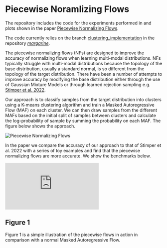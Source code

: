 # Piecewise Noramlizing Flows

The repository includes the code for the experiments performed in and plots
shown in the paper 
[Piecewise Normalizing Flows](https://arxiv.org/abs/2305.02930).

The code currently relies on the branch 
[clustering_implementation](https://github.com/htjb/margarine/tree/clustering_implementation)
in the repository [*margarine*](https://github.com/htjb/margarine).

The piecewise normalizing flows (NFs) are designed to improve the accuracy of
normalizing flows when learning multi-modal distributions. NFs typically
struggle with multi-modal distributions because the topology of the base
distribution, usually a standard normal, is so different from the
topology of the target distribution. There have been a number of
attempts to improve accuracy by modifying the base distribution either
through the use of Gaussian Mixture Models or through learned rejection
sampling e.g. [Stimper et al. 2022](https://proceedings.mlr.press/v151/stimper22a).

Our approach is to classify samples from the target distribution into
clusters using a K-means clustering algorithm and train a Masked
Autoregressive Flow (MAF) on each cluster. We can then draw samples from the different
MAFs based on the initial split of samples between clusters and calculate
the log-probability of sample by summing the probability on each MAF. The figure
below shows the approach.

![Piecewise Normalizing Flows](https://github.com/htjb/piecewise_normalizing_flows/tree/main/Figures/Piecewise_NF.png)

In the paper we compare the accuracy of our approach to that of Stimper et al. 2022
with a series of toy examples and find that the piecewise normalizing flows are
more accurate. We show the benchmarks below.

![Benchmarks](https://github.com/htjb/piecewise_normalizing_flows/tree/main/Figures/example_benchmarks.pdf)

## Figure 1

Figure 1 is a simple illustration of the piecewise flows in action
in comparison with a normal Masked Autoregressive Flow.